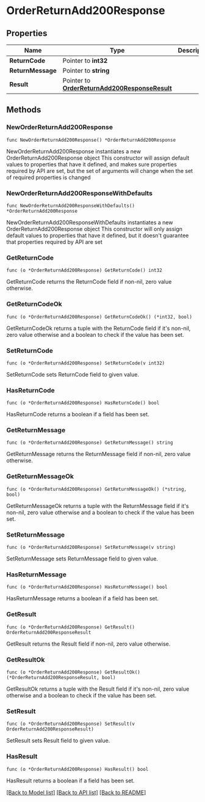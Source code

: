 # OrderReturnAdd200Response

## Properties

Name | Type | Description | Notes
------------ | ------------- | ------------- | -------------
**ReturnCode** | Pointer to **int32** |  | [optional] 
**ReturnMessage** | Pointer to **string** |  | [optional] 
**Result** | Pointer to [**OrderReturnAdd200ResponseResult**](OrderReturnAdd200ResponseResult.md) |  | [optional] 

## Methods

### NewOrderReturnAdd200Response

`func NewOrderReturnAdd200Response() *OrderReturnAdd200Response`

NewOrderReturnAdd200Response instantiates a new OrderReturnAdd200Response object
This constructor will assign default values to properties that have it defined,
and makes sure properties required by API are set, but the set of arguments
will change when the set of required properties is changed

### NewOrderReturnAdd200ResponseWithDefaults

`func NewOrderReturnAdd200ResponseWithDefaults() *OrderReturnAdd200Response`

NewOrderReturnAdd200ResponseWithDefaults instantiates a new OrderReturnAdd200Response object
This constructor will only assign default values to properties that have it defined,
but it doesn't guarantee that properties required by API are set

### GetReturnCode

`func (o *OrderReturnAdd200Response) GetReturnCode() int32`

GetReturnCode returns the ReturnCode field if non-nil, zero value otherwise.

### GetReturnCodeOk

`func (o *OrderReturnAdd200Response) GetReturnCodeOk() (*int32, bool)`

GetReturnCodeOk returns a tuple with the ReturnCode field if it's non-nil, zero value otherwise
and a boolean to check if the value has been set.

### SetReturnCode

`func (o *OrderReturnAdd200Response) SetReturnCode(v int32)`

SetReturnCode sets ReturnCode field to given value.

### HasReturnCode

`func (o *OrderReturnAdd200Response) HasReturnCode() bool`

HasReturnCode returns a boolean if a field has been set.

### GetReturnMessage

`func (o *OrderReturnAdd200Response) GetReturnMessage() string`

GetReturnMessage returns the ReturnMessage field if non-nil, zero value otherwise.

### GetReturnMessageOk

`func (o *OrderReturnAdd200Response) GetReturnMessageOk() (*string, bool)`

GetReturnMessageOk returns a tuple with the ReturnMessage field if it's non-nil, zero value otherwise
and a boolean to check if the value has been set.

### SetReturnMessage

`func (o *OrderReturnAdd200Response) SetReturnMessage(v string)`

SetReturnMessage sets ReturnMessage field to given value.

### HasReturnMessage

`func (o *OrderReturnAdd200Response) HasReturnMessage() bool`

HasReturnMessage returns a boolean if a field has been set.

### GetResult

`func (o *OrderReturnAdd200Response) GetResult() OrderReturnAdd200ResponseResult`

GetResult returns the Result field if non-nil, zero value otherwise.

### GetResultOk

`func (o *OrderReturnAdd200Response) GetResultOk() (*OrderReturnAdd200ResponseResult, bool)`

GetResultOk returns a tuple with the Result field if it's non-nil, zero value otherwise
and a boolean to check if the value has been set.

### SetResult

`func (o *OrderReturnAdd200Response) SetResult(v OrderReturnAdd200ResponseResult)`

SetResult sets Result field to given value.

### HasResult

`func (o *OrderReturnAdd200Response) HasResult() bool`

HasResult returns a boolean if a field has been set.


[[Back to Model list]](../README.md#documentation-for-models) [[Back to API list]](../README.md#documentation-for-api-endpoints) [[Back to README]](../README.md)


